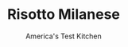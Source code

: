 ---
layout: ../../layouts/MarkdownPostLayout.astro
title: Risotto Milanese
author: America's Test Kitchen
pubDate: 2023-03-15
description: "Saffron lends its beautiful color and unmistakable flavor and fragrance to this simple risotto."
image_url: https://res.cloudinary.com/hksqkdlah/image/upload/ar_1:1,c_fill,dpr_2.0,f_auto,fl_lossy.progressive.strip_profile,g_faces:auto,q_auto:low,w_344/SFS_RisottoMilanese-37_dqpzrf
tags: ["Main Courses","Vegetables","Grains","Chicken"]
calories: 3134
protein: 13
carbohydrates: 54
fats: 22
fiber: 2
ingredients: ["5 cups, chicken broth, plus extra warm broth as needed","1½ teaspoons, saffron threads, crumbled","8 tablespoons, unsalted butter, cut into 1-tablespoon pieces, divided","1 , onion, chopped fine","1½ teaspoons, table salt","2 cups, arborio rice","1¼ cups, dry white wine","2 ounces, Parmesan cheese, grated (1 cup)"]
serves: 6
time: "1 hour"
instructions: ["Bring broth to boil in large saucepan over high heat, then reduce heat to low. Add saffron and cover to keep warm.","Melt 3 tablespoons butter in large Dutch oven over medium heat. Add onion and salt and cook, stirring occasionally, until onion is softened but not browned, 3 to 4 minutes. Add rice and cook, stirring frequently, until edges of grains are translucent, about 2 minutes.","Add wine and cook, stirring frequently, until wine is nearly absorbed, about 1 minute. Stir in 4 cups warm broth. Reduce heat to low, cover, and simmer, stirring every 5 minutes until nearly all liquid has been absorbed and rice is just al dente, 15 to 19 minutes.","Add remaining 1 cup warm broth and cook, stirring constantly, until grains of rice are cooked through but still slightly firm in center and cooking liquid is thick and creamy, 3 to 5 minutes. Stir in Parmesan. Let risotto stand off heat, covered, for 5 minutes.","Stir in remaining 5 tablespoons butter and season with salt and pepper to taste. Adjust consistency with up to ½ cup warm broth as needed. (Texture of risotto should be somewhat loose; it will thicken slightly as it sits.) Serve."]
nutrition: ["155 mg Potassium, K","256 mg Phosphorus, P","317 mg Calcium, Ca","3 mg Iron, Fe","36 mg Magnesium, Mg","859 mg Sodium, Na","1 mg Zinc, Zn","22 g Total lipid (fat)","2 mg Niacin","5 g Fatty acids, total monounsaturated","2 mg Vitamin C, total ascorbic acid","57 mg Cholesterol","13 g Fatty acids, total saturated","2 g Fiber, total dietary","150 µg Folic acid","11 µg Folate, food","1 g Sugars, total","4 µg Vitamin K (phylloquinone)","269 g Water","57 g Carbohydrate, by difference","267 µg Folate, DFE","13 g Protein","187 µg Vitamin A, RAE","54 g Carbohydrates (net)","522 kcal Energy","3134 calories"]
notes: "Gently crumbling the saffron makes it easier to achieve an accurate measurement. For a softer, creamier risotto, you can substitute carnaroli rice for the arborio. You can substitute 1 tablespoon of kosher salt for the table salt, if desired. This risotto is the perfect accompaniment for our Ossobuco in Bianco."
---